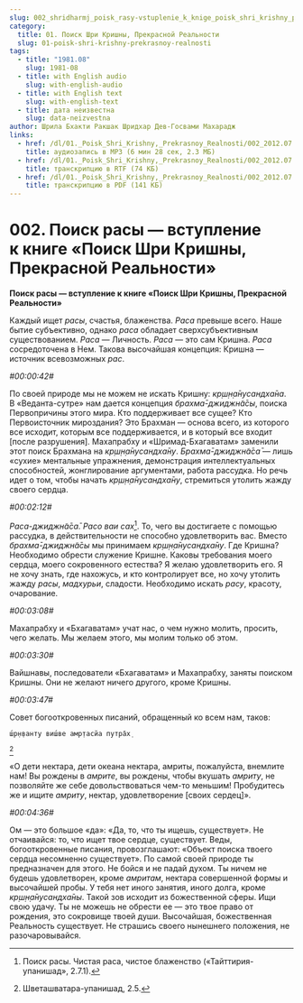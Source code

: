 ```yaml
---
slug: 002_shridharmj_poisk_rasy-vstuplenie_k_knige_poisk_shri_krishny_prekrasnoj_realnosti
category:
  title: 01. Поиск Шри Кришны, Прекрасной Реальности
  slug: 01-poisk-shri-krishny-prekrasnoy-realnosti
tags:
  - title: "1981.08"
    slug: 1981-08
  - title: with English audio
    slug: with-english-audio
  - title: with English text
    slug: with-english-text
  - title: дата неизвестна
    slug: data-neizvestna
author: Шрила Бхакти Ракшак Шридхар Дев-Госвами Махарадж
links:
  - href: /dl/01._Poisk_Shri_Krishny,_Prekrasnoy_Realnosti/002_2012.07.25.15_ShridharMj_Poisk_rasy--vstuplenie_k_knige_Poisk_Shri_Krishny_Prekrasnoj_Realnosti.mp3
    title: аудиозапись в MP3 (6 мин 28 сек, 2.3 МБ)
  - href: /dl/01._Poisk_Shri_Krishny,_Prekrasnoy_Realnosti/002_2012.07.25.15_ShridharMj_Poisk_rasy--vstuplenie_k_knige_Poisk_Shri_Krishny_Prekrasnoj_Realnosti.rtf
    title: транскрипцию в RTF (74 КБ)
  - href: /dl/01._Poisk_Shri_Krishny,_Prekrasnoy_Realnosti/002_2012.07.25.15_ShridharMj_Poisk_rasy--vstuplenie_k_knige_Poisk_Shri_Krishny_Prekrasnoj_Realnosti.pdf
    title: транскрипцию в PDF (141 КБ)
---
```


# 002. Поиск расы — вступление к книге «Поиск Шри Кришны, Прекрасной Реальности»

**Поиск расы — вступление к книге «Поиск Шри Кришны, Прекрасной Реальности»**

Каждый ищет *расы*, счастья, блаженства. *Раса* превыше всего. Наше бытие субъективно, однако *раса* обладает сверхсубъективным существованием. *Раса* — Личность. *Раса* — это сам Кришна. *Раса* сосредоточена в Нем. Такова высочайшая концепция: Кришна — источник всевозможных *рас*.

*#00:00:42#*

По своей природе мы не можем не искать Кришну: *кр̣ш̣н̣а̄нусандха̄на*. В «Веданта-сутре» нам дается концепция *брахма̄-джиджн̃а̄сы*, поиска Первопричины этого мира. Кто поддерживает все сущее? Кто Первоисточник мироздания? Это Брахман — основа всего, из которого все исходит, которым все поддерживается, и в который все входит [после разрушения]. Махапрабху и «Шримад-Бхагаватам» заменили этот поиск Брахмана на *кр̣ш̣н̣а̄нусандха̄ну*. *Брахма̄-джиджн̃а̄са̄* — лишь «сухие» ментальные упражнения, демонстрация интеллектуальных способностей, жонглирование аргументами, работа рассудка. Но речь идет о том, чтобы начать *кр̣ш̣н̣а̄нусандха̄ну*, стремиться утолить жажду своего сердца.

*#00:02:12#*

*Раса-джиджн̃а̄са̄. Расо ваи сах̣*[^ftnref1]. То, чего вы достигаете с помощью рассудка, в действительности не способно удовлетворить вас. Вместо *брахма̄-джиджн̃а̄сы* мы принимаем *кр̣ш̣н̣а̄нусандха̄ну*. Где Кришна? Необходимо обрести служение Кришне. Каковы требования моего сердца, моего сокровенного естества? Я желаю удовлетворить его. Я не хочу знать, где нахожусь, и кто контролирует все, но хочу утолить жажду *расы*, *мадхурьи*, сладости. Необходимо искать *расу*, красоту, очарование.

*#00:03:08#*

Махапрабху и «Бхагаватам» учат нас, о чем нужно молить, просить, чего желать. Мы желаем этого, мы молим только об этом.

*#00:03:30#*

Вайшнавы, последователи «Бхагаватам» и Махапрабху, заняты поиском Кришны. Они не желают ничего другого, кроме Кришны.

*#00:03:47#*

Совет богооткровенных писаний, обращенный ко всем нам, таков:

    ш́р̣н̣ванту виш́ве амр̣тасйа путра̄х̣
[^ftnref2]

«О дети нектара, дети океана нектара, амриты, пожалуйста, внемлите нам! Вы рождены в *амрите*, вы рождены, чтобы вкушать *амриту*, не позволяйте же себе довольствоваться чем-то меньшим! Пробудитесь же и ищите *амриту*, нектар, удовлетворение [своих сердец]».

*#00:04:36#*

Ом — это большое «да»: «Да, то, что ты ищешь, существует». Не отчаивайся: то, что ищет твое сердце, существует. Веды, богооткровенные писания, провозглашают: «Объект поиска твоего сердца несомненно существует». По самой своей природе ты предназначен для этого. Не бойся и не падай духом. Ты ничем не будешь удовлетворен, кроме *амритам*, нектара совершенной формы и высочайшей пробы. У тебя нет иного занятия, иного долга, кроме *кр̣ш̣н̣а̄нусандха̄ны*. Такой зов исходит из божественной сферы. Ищи свою удачу. Ты не можешь не обрести ее — это твое право от рождения, это сокровище твоей души. Высочайшая, божественная Реальность существует. Не страшись своего нынешнего положения, не разочаровывайся.



[^ftnref1]: Поиск расы. Чистая раса, чистое блаженство («Тайттирия-упанишад», 2.7.1).

[^ftnref2]: Шветашватара-упанишад, 2.5.

